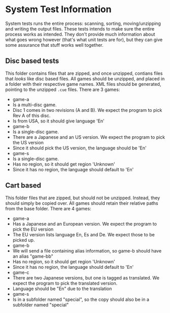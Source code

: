 # System Test Information
System tests runs the entire process: scanning, sorting, moving/unzipping and writing the output files. These tests intends to make sure the entire process works as intended. They don't provide much information about what goes wrong however (that's what unit tests are for), but they can give some assurance that stuff works well together.

## Disc based tests
This folder contains files that are zipped, and once unzipped, contians files that _looks_ like disc based files. All games should be unzipped, and placed in a folder with their respective game names. XML files should be generated, pointing to the unzipped `.cue` files. There are 3 games:
* game-a
 * Is a multi-disc game. 
 * Disc 1 comes in two revisions (A and B). We expect the program to pick Rev A of this disc.
 * Is from USA, so it should give language 'En'
* game-b
 * Is a single-disc game.
 * There are a Japanese and an US version.  We expect the program to pick the US version
 * Since it should pick the US version, the language should be 'En'
* game-s
 * Is a single-disc game.
 * Has no region, so it should get region 'Unknown'
 * Since it has no region, the language should default to 'En'

 ## Cart based
This folder files that are zipped, but should not be unzipped. Instead, they should simply be copied over. All games should retain their relative paths from the base folder. There are 4 games:
* game-a
 * Has a Japanese and an European version. We expect the program to pick the EU version
 * The EU version lists language En, Es and De. We expect those to be picked up.
* game-b
 * We will send a file containing alias information, so game-b should have an alias "game-bb"
 * Has no region, so it should get region 'Unknown'
 * Since it has no region, the language should default to 'En'
* game-c
 * There are two Japanese versions, but one is tagged as translated. We expect the program to pick the translated version.
 * Language should be "En" due to the translation
* game-s
 * Is in a subfolder named "special", so the copy should also be in a subfolder named "special"